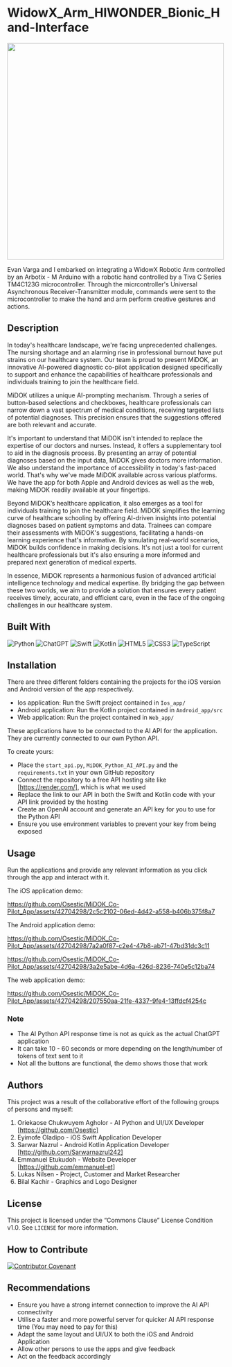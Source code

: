 #  WidowX_Arm_HIWONDER_Bionic_Hand-Interface

<img src="https://github.com/Osestic/WidowX_Arm_HIWONDER_Bionic_Hand-Interface/assets/42704298/25f37eee-65a8-4e1e-a7c2-306f3ad84e96" width="500" />

Evan Varga and I embarked on integrating a WidowX Robotic Arm controlled by an Arbotix - M Arduino with a robotic hand controlled by a Tiva C Series TM4C123G microcontroller. Through the micrcontroller's Universal Asynchronous Receiver-Transmitter module, commands were sent to the microcontroller to make the hand and arm perform creative gestures and actions.


## Description

In today's healthcare landscape, we're facing unprecedented challenges. 
The nursing shortage and an alarming rise in professional burnout have put strains on our healthcare system. 
Our team is proud to present MiDOK, an innovative AI-powered diagnostic co-pilot application designed specifically to support and enhance the capabilities of healthcare professionals and individuals training to join the healthcare field.

MiDOK utilizes a unique AI-prompting mechanism.
Through a series of button-based selections and checkboxes, healthcare professionals can narrow down a vast spectrum of medical conditions, receiving targeted lists of potential diagnoses. 
This precision ensures that the suggestions offered are both relevant and accurate.

It's important to understand that MiDOK isn't intended to replace the expertise of our doctors and nurses. 
Instead, it offers a supplementary tool to aid in the diagnosis process. 
By presenting an array of potential diagnoses based on the input data, MiDOK gives doctors more information.
We also understand the importance of accessibility in today's fast-paced world. 
That's why we've made MiDOK available across various platforms. We have the app for both Apple and Android devices as well as the web, making MiDOK readily available at your fingertips.

Beyond MiDOK’s healthcare application, it also emerges as a tool for individuals training to join the healthcare field. MiDOK simplifies the learning curve of healthcare schooling by offering AI-driven insights into potential diagnoses based on patient symptoms and data. 
Trainees can compare their assessments with MiDOK's suggestions, facilitating a hands-on learning experience that's informative. By simulating real-world scenarios, MiDOK builds confidence in making decisions. 
It's not just a tool for current healthcare professionals but it's also ensuring a more informed and prepared next generation of medical experts.

In essence, MiDOK represents a harmonious fusion of advanced artificial intelligence technology and medical expertise.
By bridging the gap between these two worlds, we aim to provide a solution that ensures every patient receives timely, accurate, and efficient care, even in the face of the ongoing challenges in our healthcare system.


## Built With
![Python](https://img.shields.io/badge/python-3670A0?style=for-the-badge&logo=python&logoColor=ffdd54)
![ChatGPT](https://img.shields.io/badge/chatGPT-74aa9c?style=for-the-badge&logo=openai&logoColor=white)
![Swift](https://img.shields.io/badge/swift-F54A2A?style=for-the-badge&logo=swift&logoColor=white)
![Kotlin](https://img.shields.io/badge/kotlin-%237F52FF.svg?style=for-the-badge&logo=kotlin&logoColor=white)
![HTML5](https://img.shields.io/badge/html5-%23E34F26.svg?style=for-the-badge&logo=html5&logoColor=white)
![CSS3](https://img.shields.io/badge/css3-%231572B6.svg?style=for-the-badge&logo=css3&logoColor=white)
![TypeScript](https://img.shields.io/badge/typescript-%23007ACC.svg?style=for-the-badge&logo=typescript&logoColor=white)


## Installation
There are three different folders containing the projects for the iOS version and Android version of the app respectively.
- Ios application: Run the Swift project contained in ```Ios_app/```
- Android application: Run the Kotlin project contained in ```Android_app/src```
- Web application: Run the project contained in ```Web_app/```

These applications have to be connected to the AI API for the application. They are currently connected to our own Python API. 

To create yours: 
- Place the ```start_api.py```, ```MiDOK_Python_AI_API.py``` and the ```requirements.txt``` in your own
GitHub repository
- Connect the repository to a free API hosting site like [https://render.com/], which is what we used
- Replace the link to our API in both the Swift and Kotlin code with your API link provided by the hosting
- Create an OpenAI account and generate an API key for you to use for the Python API
- Ensure you use environment variables to prevent your key from being exposed


## Usage
Run the applications and provide any relevant information as you click through the app and interact with it.

The iOS application demo:


https://github.com/Osestic/MiDOK_Co-Pilot_App/assets/42704298/2c5c2102-06ed-4d42-a558-b406b375f8a7





The Android application demo:


https://github.com/Osestic/MiDOK_Co-Pilot_App/assets/42704298/7a2a0f87-c2e4-47b8-ab71-47bd31dc3c11


https://github.com/Osestic/MiDOK_Co-Pilot_App/assets/42704298/3a2e5abe-4d6a-426d-8236-740e5c12ba74


The web application demo:


https://github.com/Osestic/MiDOK_Co-Pilot_App/assets/42704298/207550aa-21fe-4337-9fe4-13ffdcf4254c



  
### Note
- The AI Python API response time is not as quick as the actual ChatGPT application
- It can take 10 - 60 seconds or more depending on the length/number of tokens of text sent to it
- Not all the buttons are functional, the demo shows those that work

  
## Authors
This project was a result of the collaborative effort of the following groups of persons and myself:
1. Oriekaose Chukwuyem Agholor - AI Python and UI/UX Developer [https://github.com/Osestic]
2. Eyimofe Oladipo - iOS Swift Application Developer 
3. Sarwar Nazrul - Android Kotlin Application Developer [http://github.com/Sarwarnazrul242]
4. Emmanuel Etukudoh - Website Developer [https://github.com/emmanuel-et]
5. Lukas Nilsen - Project, Customer and Market Researcher
6. Bilal Kachir - Graphics and Logo Designer


## License
This project is licensed under the “Commons Clause” License Condition v1.0. See ```LICENSE``` for more information.


## How to Contribute
[![Contributor Covenant](https://img.shields.io/badge/Contributor%20Covenant-2.1-4baaaa.svg)](code_of_conduct.md)


## Recommendations
- Ensure you have a strong internet connection to improve the AI API connectivity
- Utilise a faster and more powerful server for quicker AI API response time (You may need to pay for this)
- Adapt the same layout and UI/UX to both the iOS and Android Application
- Allow other persons to use the apps and give feedback
- Act on the feedback accordingly
